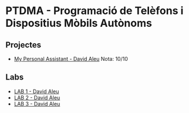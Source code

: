 # PTDMA - Programació de Telèfons i Dispositius Mòbils Autònoms

## Projectes

- [My Personal Assistant - David Aleu](https://github.com/daleu/PDTMA-Project) Nota: 10/10

## Labs

- [LAB 1 - David Aleu](https://github.com/daleu/PDTMA-LAB1)
- [LAB 2 - David Aleu](https://github.com/daleu/PDTMA-LAB2)
- [LAB 3 - David Aleu](https://github.com/daleu/PDTMA-LAB3)